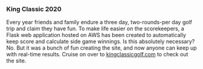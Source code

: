 ### King Classic 2020
Every year friends and family endure a three day, two-rounds-per day golf trip and claim they have fun. To make life easier on the scorekeepers, a Flask web application hosted on AWS has been created to automatically keep score and calculate side game winnings. Is this absolutely necessary? No. But it was a bunch of fun creating the site, and now anyone can keep up with real-time results. Cruise on over to [kingclassicgolf.com](http://www.kingclassicgolf.com/) to check out the site.
